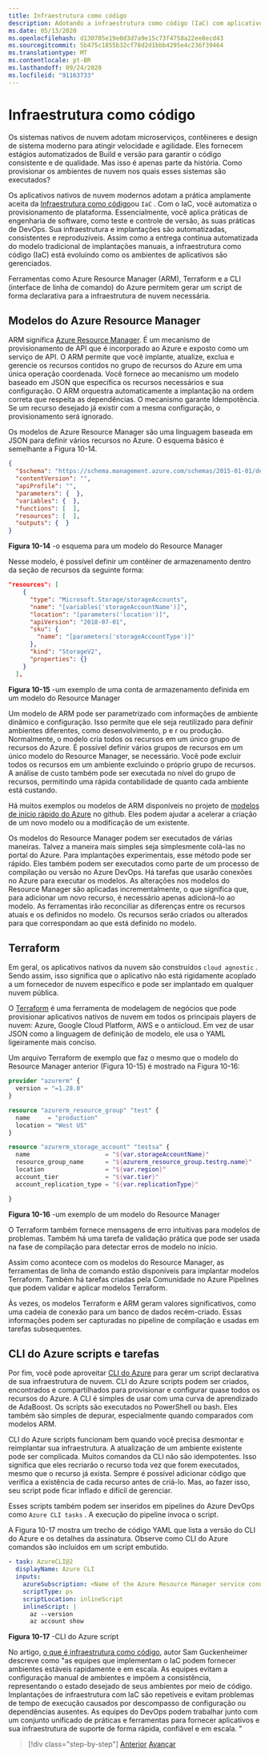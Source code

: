 ```yaml
---
title: Infraestrutura como código
description: Adotando a infraestrutura como código (IaC) com aplicativos nativos de nuvem
ms.date: 05/13/2020
ms.openlocfilehash: d130705e19e0d3d7a9e15c73f4758a22ee8ecd43
ms.sourcegitcommit: 5b475c1855b32cf78d2d1bbb4295e4c236f39464
ms.translationtype: MT
ms.contentlocale: pt-BR
ms.lasthandoff: 09/24/2020
ms.locfileid: "91163733"
---
```

# <a name="infrastructure-as-code"></a>Infraestrutura como código

Os sistemas nativos de nuvem adotam microserviços, contêineres e design de sistema moderno para atingir velocidade e agilidade. Eles fornecem estágios automatizados de Build e versão para garantir o código consistente e de qualidade. Mas isso é apenas parte da história. Como provisionar os ambientes de nuvem nos quais esses sistemas são executados?

Os aplicativos nativos de nuvem modernos adotam a prática amplamente aceita da [Infraestrutura como código](/azure/devops/learn/what-is-infrastructure-as-code)ou `IaC` .  Com o IaC, você automatiza o provisionamento de plataforma. Essencialmente, você aplica práticas de engenharia de software, como teste e controle de versão, às suas práticas de DevOps. Sua infraestrutura e implantações são automatizadas, consistentes e reproduzíveis. Assim como a entrega contínua automatizada do modelo tradicional de implantações manuais, a infraestrutura como código (IaC) está evoluindo como os ambientes de aplicativos são gerenciados.

Ferramentas como Azure Resource Manager (ARM), Terraform e a CLI (interface de linha de comando) do Azure permitem gerar um script de forma declarativa para a infraestrutura de nuvem necessária.

## <a name="azure-resource-manager-templates"></a>Modelos do Azure Resource Manager

ARM significa [Azure Resource Manager](/azure/azure-resource-manager/management/overview). É um mecanismo de provisionamento de API que é incorporado ao Azure e exposto como um serviço de API. O ARM permite que você implante, atualize, exclua e gerencie os recursos contidos no grupo de recursos do Azure em uma única operação coordenada. Você fornece ao mecanismo um modelo baseado em JSON que especifica os recursos necessários e sua configuração. O ARM orquestra automaticamente a implantação na ordem correta que respeita as dependências. O mecanismo garante Idempotência. Se um recurso desejado já existir com a mesma configuração, o provisionamento será ignorado.

Os modelos de Azure Resource Manager são uma linguagem baseada em JSON para definir vários recursos no Azure. O esquema básico é semelhante a Figura 10-14.

```json
{
  "$schema": "https://schema.management.azure.com/schemas/2015-01-01/deploymentTemplate.json#",
  "contentVersion": "",
  "apiProfile": "",
  "parameters": {  },
  "variables": {  },
  "functions": [  ],
  "resources": [  ],
  "outputs": {  }
}
```

**Figura 10-14** -o esquema para um modelo do Resource Manager

Nesse modelo, é possível definir um contêiner de armazenamento dentro da seção de recursos da seguinte forma:

```json
"resources": [
    {
      "type": "Microsoft.Storage/storageAccounts",
      "name": "[variables('storageAccountName')]",
      "location": "[parameters('location')]",
      "apiVersion": "2018-07-01",
      "sku": {
        "name": "[parameters('storageAccountType')]"
      },
      "kind": "StorageV2",
      "properties": {}
    }
  ],
```

**Figura 10-15** -um exemplo de uma conta de armazenamento definida em um modelo do Resource Manager

Um modelo de ARM pode ser parametrizado com informações de ambiente dinâmico e configuração. Isso permite que ele seja reutilizado para definir ambientes diferentes, como desenvolvimento, p e r ou produção. Normalmente, o modelo cria todos os recursos em um único grupo de recursos do Azure. É possível definir vários grupos de recursos em um único modelo do Resource Manager, se necessário. Você pode excluir todos os recursos em um ambiente excluindo o próprio grupo de recursos. A análise de custo também pode ser executada no nível do grupo de recursos, permitindo uma rápida contabilidade de quanto cada ambiente está custando.

Há muitos exemplos ou modelos de ARM disponíveis no projeto de [modelos de início rápido do Azure](https://github.com/Azure/azure-quickstart-templates) no github. Eles podem ajudar a acelerar a criação de um novo modelo ou a modificação de um existente.

Os modelos do Resource Manager podem ser executados de várias maneiras. Talvez a maneira mais simples seja simplesmente colá-las no portal do Azure. Para implantações experimentais, esse método pode ser rápido. Eles também podem ser executados como parte de um processo de compilação ou versão no Azure DevOps. Há tarefas que usarão conexões no Azure para executar os modelos. As alterações nos modelos do Resource Manager são aplicadas incrementalmente, o que significa que, para adicionar um novo recurso, é necessário apenas adicioná-lo ao modelo. As ferramentas irão reconciliar as diferenças entre os recursos atuais e os definidos no modelo. Os recursos serão criados ou alterados para que correspondam ao que está definido no modelo.  

## <a name="terraform"></a>Terraform

Em geral, os aplicativos nativos da nuvem são construídos `cloud agnostic` . Sendo assim, isso significa que o aplicativo não está rigidamente acoplado a um fornecedor de nuvem específico e pode ser implantado em qualquer nuvem pública.

O [Terraform](https://www.terraform.io/) é uma ferramenta de modelagem de negócios que pode provisionar aplicativos nativos de nuvem em todos os principais players de nuvem: Azure, Google Cloud Platform, AWS e o antiicloud. Em vez de usar JSON como a linguagem de definição de modelo, ele usa o YAML ligeiramente mais conciso.

Um arquivo Terraform de exemplo que faz o mesmo que o modelo do Resource Manager anterior (Figura 10-15) é mostrado na Figura 10-16:

```terraform
provider "azurerm" {
  version = "=1.28.0"
}

resource "azurerm_resource_group" "test" {
  name     = "production"
  location = "West US"
}

resource "azurerm_storage_account" "testsa" {
  name                     = "${var.storageAccountName}"
  resource_group_name      = "${azurerm_resource_group.testrg.name}"
  location                 = "${var.region}"
  account_tier             = "${var.tier}"
  account_replication_type = "${var.replicationType}"

}
```

**Figura 10-16** -um exemplo de um modelo do Resource Manager

O Terraform também fornece mensagens de erro intuitivas para modelos de problemas. Também há uma tarefa de validação prática que pode ser usada na fase de compilação para detectar erros de modelo no início.

Assim como acontece com os modelos do Resource Manager, as ferramentas de linha de comando estão disponíveis para implantar modelos Terraform. Também há tarefas criadas pela Comunidade no Azure Pipelines que podem validar e aplicar modelos Terraform.

Às vezes, os modelos Terraform e ARM geram valores significativos, como uma cadeia de conexão para um banco de dados recém-criado. Essas informações podem ser capturadas no pipeline de compilação e usadas em tarefas subsequentes.

## <a name="azure-cli-scripts-and-tasks"></a>CLI do Azure scripts e tarefas

Por fim, você pode aproveitar [CLI do Azure](/cli/azure/) para gerar um script declarativa de sua infraestrutura de nuvem. CLI do Azure scripts podem ser criados, encontrados e compartilhados para provisionar e configurar quase todos os recursos do Azure. A CLI é simples de usar com uma curva de aprendizado de AdaBoost. Os scripts são executados no PowerShell ou bash. Eles também são simples de depurar, especialmente quando comparados com modelos ARM.

CLI do Azure scripts funcionam bem quando você precisa desmontar e reimplantar sua infraestrutura. A atualização de um ambiente existente pode ser complicada. Muitos comandos da CLI não são idempotentes. Isso significa que eles recriarão o recurso toda vez que forem executados, mesmo que o recurso já exista. Sempre é possível adicionar código que verifica a existência de cada recurso antes de criá-lo. Mas, ao fazer isso, seu script pode ficar inflado e difícil de gerenciar.

Esses scripts também podem ser inseridos em pipelines do Azure DevOps como `Azure CLI tasks` . A execução do pipeline invoca o script.

A Figura 10-17 mostra um trecho de código YAML que lista a versão do CLI do Azure e os detalhes da assinatura. Observe como CLI do Azure comandos são incluídos em um script embutido.

```yaml
- task: AzureCLI@2
  displayName: Azure CLI
  inputs:
    azureSubscription: <Name of the Azure Resource Manager service connection>
    scriptType: ps
    scriptLocation: inlineScript
    inlineScript: |
      az --version
      az account show
```

**Figura 10-17** -CLI do Azure script

No artigo, [o que é infraestrutura como código](/azure/devops/learn/what-is-infrastructure-as-code), autor Sam Guckenheimer descreve como "as equipes que implementam o IaC podem fornecer ambientes estáveis rapidamente e em escala. As equipes evitam a configuração manual de ambientes e impõem a consistência, representando o estado desejado de seus ambientes por meio de código. Implantações de infraestrutura com IaC são repetíveis e evitam problemas de tempo de execução causados por descompasso de configuração ou dependências ausentes. As equipes do DevOps podem trabalhar junto com um conjunto unificado de práticas e ferramentas para fornecer aplicativos e sua infraestrutura de suporte de forma rápida, confiável e em escala. "

>[!div class="step-by-step"]
>[Anterior](feature-flags.md) 
> [Avançar](application-bundles.md)
